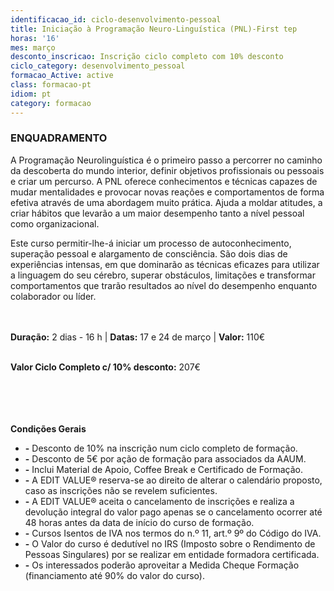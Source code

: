 ```yaml
---
identificacao_id: ciclo-desenvolvimento-pessoal
title: Iniciação à Programação Neuro-Linguística (PNL)-First tep
horas: '16'
mes: março
desconto_inscricao: Inscrição ciclo completo com 10% desconto
ciclo_category: desenvolvimento_pessoal
formacao_Active: active
class: formacao-pt
idiom: pt
category: formacao
---
```

### **ENQUADRAMENTO**

A Programação Neurolinguística é o primeiro passo a percorrer no caminho da descoberta do mundo interior, definir objetivos profissionais ou pessoais e criar um percurso. A PNL oferece conhecimentos e técnicas capazes de mudar mentalidades e provocar novas reações e comportamentos de forma efetiva através de uma abordagem muito prática. Ajuda a moldar atitudes, a criar hábitos que levarão a um maior desempenho tanto a nível pessoal como organizacional.

Este curso permitir-lhe-á iniciar um processo de autoconhecimento, superação pessoal e alargamento de consciência. São dois dias de experiências intensas, em que dominarão as técnicas eficazes para utilizar a linguagem do seu cérebro, superar obstáculos, limitações e transformar comportamentos que trarão resultados ao nível do desempenho enquanto colaborador ou líder.<br><br><br>

 
 
**Duração:** 2 dias - 16 h  \|  **Datas:** 17 e 24 de março  \|  **Valor:** 110€<br><br>

 

**Valor Ciclo Completo c/ 10% desconto:** 207€<br><br><br><br><br>

 

 

**Condições Gerais**

+ **\-**  Desconto de 10% na inscrição num ciclo completo de formação.
+ **\-**  Desconto de 5€ por ação de formação para associados da AAUM.
+ **\-**  Inclui Material de Apoio, Coffee Break e Certificado de Formação.
+ **\-**  A EDIT VALUE® reserva-se ao direito de alterar o calendário proposto, caso as inscrições não se revelem suficientes.
+ **\-**  A EDIT VALUE® aceita o cancelamento de inscrições e realiza a devolução integral do valor pago apenas se o cancelamento ocorrer até 48 horas antes da data de início do curso de formação.
+ **\-**  Cursos Isentos de IVA nos termos do n.º 11, art.º 9º do Código do IVA.
+ **\-**  O Valor do curso é dedutível no IRS (Imposto sobre o Rendimento de Pessoas Singulares) por se realizar em entidade formadora certificada.
+ **\-**  Os interessados poderão aproveitar a Medida Cheque Formação (financiamento até 90% do valor do curso).
